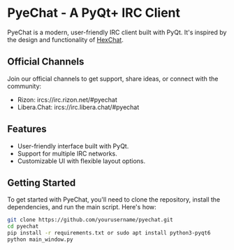 # PyeChat - A PyQt+ IRC Client

PyeChat is a modern, user-friendly IRC client built with PyQt. It's inspired by the design and functionality of [HexChat](https://hexchat.github.io/).

## Official Channels
Join our official channels to get support, share ideas, or connect with the community:
- Rizon: ircs://irc.rizon.net/#pyechat
- Libera.Chat: ircs://irc.libera.chat/#pyechat

## Features
- User-friendly interface built with PyQt.
- Support for multiple IRC networks.
- Customizable UI with flexible layout options.

## Getting Started
To get started with PyeChat, you'll need to clone the repository, install the dependencies, and run the main script. Here's how:

```bash
git clone https://github.com/yourusername/pyechat.git
cd pyechat
pip install -r requirements.txt or sudo apt install python3-pyqt6
python main_window.py
